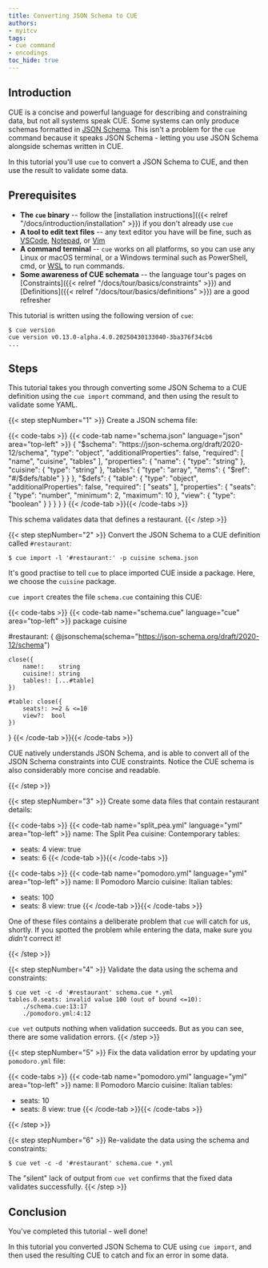 ```yaml
---
title: Converting JSON Schema to CUE
authors:
- myitcv
tags:
- cue command
- encodings
toc_hide: true
---
```


## Introduction

CUE is a concise and powerful language for describing and constraining data, but
not all systems speak CUE. Some systems can only produce schemas formatted in
[JSON Schema](https://json-schema.org/). This isn't a problem for the `cue`
command because it speaks JSON Schema - letting you use JSON Schema alongside
schemas written in CUE.

In this tutorial you'll use `cue` to convert a JSON Schema to CUE,
and then use the result to validate some data.

## Prerequisites

- **The `cue` binary** --
  follow the [installation instructions]({{< relref "/docs/introduction/installation" >}})
  if you don't already use `cue`
- **A tool to edit text files** --
  any text editor you have will be fine, such as
  [VSCode](https://code.visualstudio.com/),
  [Notepad](https://apps.microsoft.com/detail/9msmlrh6lzf3), or
  [Vim](https://www.vim.org/download.php)
- **A command terminal** --
  `cue` works on all platforms, so you can use any Linux or macOS terminal,
  or a Windows terminal such as PowerShell, cmd, or
  [WSL](https://learn.microsoft.com/en-us/windows/wsl/install)
  to run commands.
- **Some awareness of CUE schemata** --
  the language tour's pages on
  [Constraints]({{< relref "/docs/tour/basics/constraints" >}}) and
  [Definitions]({{< relref "/docs/tour/basics/definitions" >}}) are a good refresher

This tutorial is written using the following version of `cue`:

```text { title="TERMINAL" type="terminal" codeToCopy="Y3VlIHZlcnNpb24=" }
$ cue version
cue version v0.13.0-alpha.4.0.20250430133040-3ba376f34cb6
...
```

## Steps

This tutorial takes you through converting some JSON Schema to a CUE definition
using the `cue import` command,
and then using the result to validate some YAML.

{{< step stepNumber="1" >}}
Create a JSON schema file:

{{< code-tabs >}}
{{< code-tab name="schema.json" language="json" area="top-left" >}}
{
    "$schema": "https://json-schema.org/draft/2020-12/schema",
    "type": "object",
    "additionalProperties": false,
    "required": [
        "name",
        "cuisine",
        "tables"
    ],
    "properties": {
        "name": {
            "type": "string"
        },
        "cuisine": {
            "type": "string"
        },
        "tables": {
            "type": "array",
            "items": {
                "$ref": "#/$defs/table"
            }
        }
    },
    "$defs": {
        "table": {
            "type": "object",
            "additionalProperties": false,
            "required": [
                "seats"
            ],
            "properties": {
                "seats": {
                    "type": "number",
                    "minimum": 2,
                    "maximum": 10
                },
                "view": {
                    "type": "boolean"
                }
            }
        }
    }
}
{{< /code-tab >}}{{< /code-tabs >}}

This schema validates data that defines a restaurant.
{{< /step >}}

{{< step stepNumber="2" >}}
Convert the JSON Schema to a CUE definition called `#restaurant`:

```text { title="TERMINAL" type="terminal" codeToCopy="Y3VlIGltcG9ydCAtbCAnI3Jlc3RhdXJhbnQ6JyAtcCBjdWlzaW5lIHNjaGVtYS5qc29u" }
$ cue import -l '#restaurant:' -p cuisine schema.json
```

It's good practise to tell `cue` to place imported CUE inside a package.
Here, we choose the `cuisine` package.

`cue import` creates the file `schema.cue` containing this CUE:

{{< code-tabs >}}
{{< code-tab name="schema.cue" language="cue" area="top-left" >}}
package cuisine

#restaurant: {
	@jsonschema(schema="https://json-schema.org/draft/2020-12/schema")

	close({
		name!:    string
		cuisine!: string
		tables!: [...#table]
	})

	#table: close({
		seats!: >=2 & <=10
		view?:  bool
	})
}
{{< /code-tab >}}{{< /code-tabs >}}

CUE natively understands JSON Schema, and is able to convert all of the JSON
Schema constraints into CUE constraints. Notice the CUE schema is also
considerably more concise and readable.

{{< /step >}}

{{< step stepNumber="3" >}}
Create some data files that contain restaurant details:

{{< code-tabs >}}
{{< code-tab name="split_pea.yml" language="yml" area="top-left" >}}
name: The Split Pea
cuisine: Contemporary
tables:
  - seats: 4
    view: true
  - seats: 6
{{< /code-tab >}}{{< /code-tabs >}}

{{< code-tabs >}}
{{< code-tab name="pomodoro.yml" language="yml" area="top-left" >}}
name: Il Pomodoro Marcio
cuisine: Italian
tables:
  - seats: 100
  - seats: 8
    view: true
{{< /code-tab >}}{{< /code-tabs >}}

One of these files contains a deliberate problem that `cue` will catch for us,
shortly.  If you spotted the problem while entering the data, make sure you
*didn't* correct it!

{{< /step >}}

{{< step stepNumber="4" >}}
Validate the data using the schema and constraints:

```text { title="TERMINAL" type="terminal" codeToCopy="Y3VlIHZldCAtYyAtZCAnI3Jlc3RhdXJhbnQnIHNjaGVtYS5jdWUgKi55bWw=" }
$ cue vet -c -d '#restaurant' schema.cue *.yml
tables.0.seats: invalid value 100 (out of bound <=10):
    ./schema.cue:13:17
    ./pomodoro.yml:4:12
```

`cue vet` outputs nothing when validation succeeds. But as you can see, there
are some validation errors.
{{< /step >}}

{{< step stepNumber="5" >}}
Fix the data validation error by updating your `pomodoro.yml` file:

{{< code-tabs >}}
{{< code-tab name="pomodoro.yml" language="yml" area="top-left" >}}
name: Il Pomodoro Marcio
cuisine: Italian
tables:
  - seats: 10
  - seats: 8
    view: true
{{< /code-tab >}}{{< /code-tabs >}}

{{< /step >}}

{{< step stepNumber="6" >}}
Re-validate the data using the schema and constraints:

```text { title="TERMINAL" type="terminal" codeToCopy="Y3VlIHZldCAtYyAtZCAnI3Jlc3RhdXJhbnQnIHNjaGVtYS5jdWUgKi55bWw=" }
$ cue vet -c -d '#restaurant' schema.cue *.yml
```

The "silent" lack of output from `cue vet` confirms that the fixed data
validates successfully.
{{< /step >}}

## Conclusion

You've completed this tutorial - well done!

In this tutorial you converted JSON Schema to CUE using `cue import`, and then
used the resulting CUE to catch and fix an error in some data.

<!--
## Related content
-->
